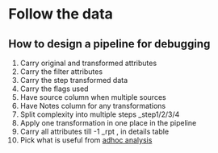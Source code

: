 # Follow the data
## How to design a pipeline for debugging

1. Carry original and transformed attributes
2. Carry the filter attributes
3. Carry the step transformed data
4. Carry the flags used
5. Have source column when multiple sources
6. Have Notes column for any transformations
7. Split complexity into multiple steps _step1/2/3/4
8. Apply one transformation in one place in the pipeline
9. Carry all attributes till -1 _rpt , in details table
10. Pick what is useful from [adhoc analysis](/adhocAnalysisRequest.sql)
